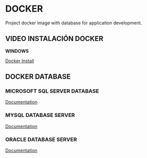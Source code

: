 # DOCKER

Project docker image with database for application development.


## VIDEO INSTALACIÓN DOCKER

**WINDOWS**

[Docker Install](https://youtu.be/W2xWEt_r7nw)


## DOCKER DATABASE

### MICROSOFT SQL SERVER DATABASE

[Documentation](./mssql_container/README.md)


### MYSQL DATABASE SERVER

[Documentation](./mysql_container/README.md)

### ORACLE DATABASE SERVER

[Documentation](./oracle_container/README.md)